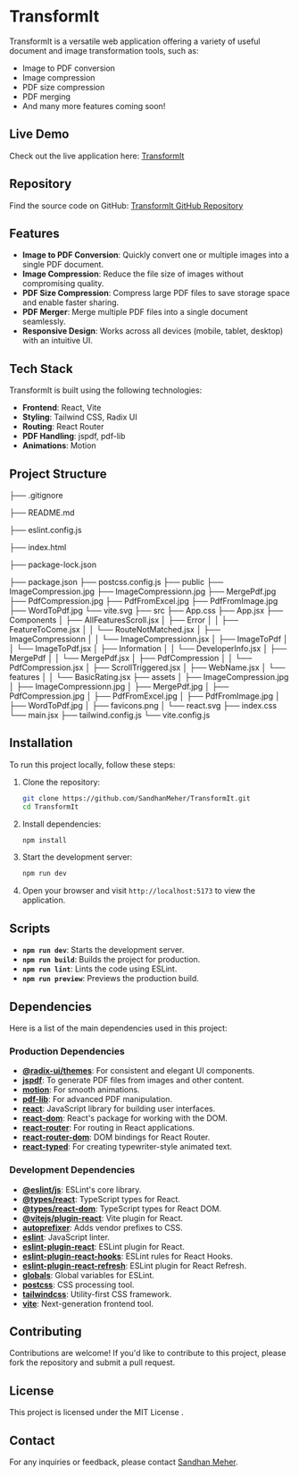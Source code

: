 # TransformIt

TransformIt is a versatile web application offering a variety of useful document and image transformation tools, such as:
- Image to PDF conversion
- Image compression
- PDF size compression
- PDF merging
- And many more features coming soon!

## Live Demo
Check out the live application here: [TransformIt](https://transform-it-xi.vercel.app/)

## Repository
Find the source code on GitHub: [TransformIt GitHub Repository](https://github.com/SandhanMeher/TransformIt.git)

## Features
- **Image to PDF Conversion**: Quickly convert one or multiple images into a single PDF document.
- **Image Compression**: Reduce the file size of images without compromising quality.
- **PDF Size Compression**: Compress large PDF files to save storage space and enable faster sharing.
- **PDF Merger**: Merge multiple PDF files into a single document seamlessly.
- **Responsive Design**: Works across all devices (mobile, tablet, desktop) with an intuitive UI.

## Tech Stack
TransformIt is built using the following technologies:
- **Frontend**: React, Vite
- **Styling**: Tailwind CSS, Radix UI
- **Routing**: React Router
- **PDF Handling**: jspdf, pdf-lib
- **Animations**: Motion

## Project Structure 
├── .gitignore

├── README.md

├── eslint.config.js

├── index.html

├── package-lock.json

├── package.json
├── postcss.config.js
├── public
    ├── ImageCompression.jpg
    ├── ImageCompressionn.jpg
    ├── MergePdf.jpg
    ├── PdfCompression.jpg
    ├── PdfFromExcel.jpg
    ├── PdfFromImage.jpg
    ├── WordToPdf.jpg
    └── vite.svg
├── src
    ├── App.css
    ├── App.jsx
    ├── Components
    │   ├── AllFeaturesScroll.jsx
    │   ├── Error
    │   │   ├── FeatureToCome.jsx
    │   │   └── RouteNotMatched.jsx
    │   ├── ImageCompressionn
    │   │   └── ImageCompressionn.jsx
    │   ├── ImageToPdf
    │   │   └── ImageToPdf.jsx
    │   ├── Information
    │   │   └── DeveloperInfo.jsx
    │   ├── MergePdf
    │   │   └── MergePdf.jsx
    │   ├── PdfCompression
    │   │   └── PdfCompression.jsx
    │   ├── ScrollTriggered.jsx
    │   ├── WebName.jsx
    │   └── features
    │   │   └── BasicRating.jsx
    ├── assets
    │   ├── ImageCompression.jpg
    │   ├── ImageCompressionn.jpg
    │   ├── MergePdf.jpg
    │   ├── PdfCompression.jpg
    │   ├── PdfFromExcel.jpg
    │   ├── PdfFromImage.jpg
    │   ├── WordToPdf.jpg
    │   ├── favicons.png
    │   └── react.svg
    ├── index.css
    └── main.jsx
├── tailwind.config.js
└── vite.config.js

## Installation
To run this project locally, follow these steps:

1. Clone the repository:
   ```bash
   git clone https://github.com/SandhanMeher/TransformIt.git
   cd TransformIt
   ```
2. Install dependencies:
   ```bash
   npm install
   ```
3. Start the development server:
   ```bash
   npm run dev
   ```
4. Open your browser and visit `http://localhost:5173` to view the application.

## Scripts
- **`npm run dev`**: Starts the development server.
- **`npm run build`**: Builds the project for production.
- **`npm run lint`**: Lints the code using ESLint.
- **`npm run preview`**: Previews the production build.

## Dependencies
Here is a list of the main dependencies used in this project:

### Production Dependencies
- **[@radix-ui/themes](https://www.npmjs.com/package/@radix-ui/themes)**: For consistent and elegant UI components.
- **[jspdf](https://www.npmjs.com/package/jspdf)**: To generate PDF files from images and other content.
- **[motion](https://www.npmjs.com/package/motion)**: For smooth animations.
- **[pdf-lib](https://www.npmjs.com/package/pdf-lib)**: For advanced PDF manipulation.
- **[react](https://www.npmjs.com/package/react)**: JavaScript library for building user interfaces.
- **[react-dom](https://www.npmjs.com/package/react-dom)**: React's package for working with the DOM.
- **[react-router](https://www.npmjs.com/package/react-router)**: For routing in React applications.
- **[react-router-dom](https://www.npmjs.com/package/react-router-dom)**: DOM bindings for React Router.
- **[react-typed](https://www.npmjs.com/package/react-typed)**: For creating typewriter-style animated text.

### Development Dependencies
- **[@eslint/js](https://www.npmjs.com/package/@eslint/js)**: ESLint's core library.
- **[@types/react](https://www.npmjs.com/package/@types/react)**: TypeScript types for React.
- **[@types/react-dom](https://www.npmjs.com/package/@types/react-dom)**: TypeScript types for React DOM.
- **[@vitejs/plugin-react](https://www.npmjs.com/package/@vitejs/plugin-react)**: Vite plugin for React.
- **[autoprefixer](https://www.npmjs.com/package/autoprefixer)**: Adds vendor prefixes to CSS.
- **[eslint](https://www.npmjs.com/package/eslint)**: JavaScript linter.
- **[eslint-plugin-react](https://www.npmjs.com/package/eslint-plugin-react)**: ESLint plugin for React.
- **[eslint-plugin-react-hooks](https://www.npmjs.com/package/eslint-plugin-react-hooks)**: ESLint rules for React Hooks.
- **[eslint-plugin-react-refresh](https://www.npmjs.com/package/eslint-plugin-react-refresh)**: ESLint plugin for React Refresh.
- **[globals](https://www.npmjs.com/package/globals)**: Global variables for ESLint.
- **[postcss](https://www.npmjs.com/package/postcss)**: CSS processing tool.
- **[tailwindcss](https://www.npmjs.com/package/tailwindcss)**: Utility-first CSS framework.
- **[vite](https://www.npmjs.com/package/vite)**: Next-generation frontend tool.

## Contributing
Contributions are welcome! If you'd like to contribute to this project, please fork the repository and submit a pull request.

## License
This project is licensed under the MIT License .

## Contact
For any inquiries or feedback, please contact [Sandhan Meher](mailto:sandhanmeher@example.com).

